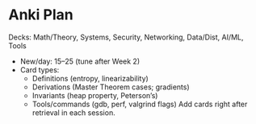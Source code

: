 # Anki Plan

Decks: Math/Theory, Systems, Security, Networking, Data/Dist, AI/ML, Tools
- New/day: 15–25 (tune after Week 2)
- Card types:
  - Definitions (entropy, linearizability)
  - Derivations (Master Theorem cases; gradients)
  - Invariants (heap property, Peterson’s)
  - Tools/commands (gdb, perf, valgrind flags)
Add cards right after retrieval in each session.